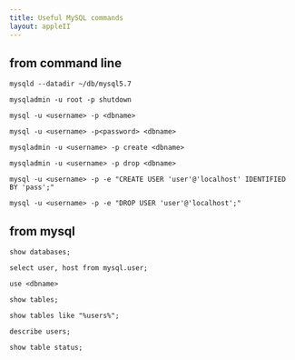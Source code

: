 ```yaml
---
title: Useful MySQL commands
layout: appleII
---
```


from command line
-----------------

`mysqld --datadir ~/db/mysql5.7`

`mysqladmin -u root -p shutdown`

`mysql -u <username> -p <dbname>`

`mysql -u <username> -p<password> <dbname>`

`mysqladmin -u <username> -p create <dbname>`

`mysqladmin -u <username> -p drop <dbname>`

`mysql -u <username> -p -e "CREATE USER 'user'@'localhost' IDENTIFIED BY 'pass';"`

`mysql -u <username> -p -e "DROP USER 'user'@'localhost';"`

from mysql
----------

`show databases;`

`select user, host from mysql.user;`

`use <dbname>`

`show tables;`

`show tables like "%users%";`

`describe users;`

`show table status;`
